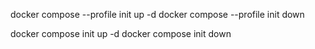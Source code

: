 docker compose --profile init up -d
docker compose --profile init down

docker compose init up -d
docker compose init down